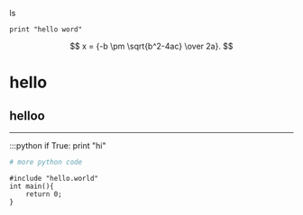 
ls
```python3
print "hello word"
```

$$ x = {-b \pm \sqrt{b^2-4ac} \over 2a}. $$
# hello
## helloo 

----------------

:::python
if True:
    print "hi"


```bash
# more python code
```

``` cxxf
#include "hello.world"
int main(){
    return 0;
}
```